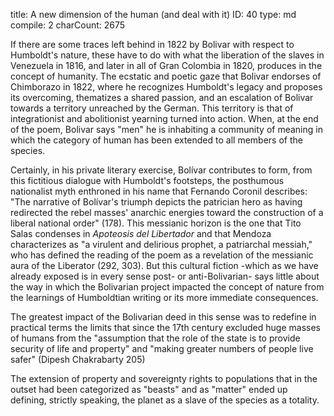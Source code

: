 title:          ​A new dimension of the human (and deal with it)
ID:             40
type:           md
compile:        2
charCount:      2675



If there are some traces left behind in 1822 by Bolivar with respect to Humboldt's nature, these have to do with what the liberation of the slaves in Venezuela in 1816, and later in all of Gran Colombia in 1820, produces in the concept of humanity. The ecstatic and poetic gaze that Bolivar endorses of Chimborazo in 1822, where he recognizes Humboldt's legacy and proposes its overcoming, thematizes a shared passion, and an escalation of Bolivar towards a territory unreached by the German. This territory is that of integrationist and abolitionist yearning turned into action. When, at the end of the poem, Bolivar says "men" he is inhabiting a community of meaning in which the category of human has been extended to all members of the species.

Certainly, in his private literary exercise, Bolívar contributes to form, from this fictitious dialogue with Humboldt's footsteps, the posthumous nationalist myth enthroned in his name that Fernando Coronil describes: "The narrative of Bolívar's triumph depicts the patrician hero as having redirected the rebel masses' anarchic energies toward the construction of a liberal national order" (178). This messianic horizon is the one that Tito Salas condenses in _Apoteosis del Libertador_ and that Mendoza characterizes as "a virulent and delirious prophet, a patriarchal messiah," who has defined the reading of the poem as a revelation of the messianic aura of the Liberator (292, 303). But this cultural fiction -which as we have already exposed is in every sense post- or anti-Bolivarian- says  little about the way in which the Bolivarian project impacted the concept of nature from the learnings of Humboldtian writing or its more immediate consequences.

The greatest impact of the Bolivarian deed in this sense was to redefine in practical terms the limits that since the 17th century excluded huge masses of humans from the "assumption that the role of the state is to provide security of life and property" and "making greater numbers of people live safer" (Dipesh Chakrabarty 205)
<!---  'You can relate this to the idea of Lockean "personhood". It is still a bigger idea of "personhood", because former "beasts" fit here.'--> The extension of property and sovereignty rights to populations that in the outset had been categorized as "beasts" and as "matter" ended up defining, strictly speaking, the planet as a slave of the species as a totality.

<!-- remate con los "ojos imperiales" del ejército haitiano que cruza los andes -->

<!-- Petro y deuda por medio ambiente -->
<!-- Bolivia y los Derechos de la Madre Tierra -->
<!-- Respuesta a la introducción del número ese de Transmodernity que leí con Pedro para el DR -->